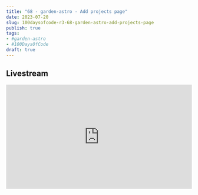 ```yaml
---
title: "68 - garden-astro - Add projects page"
date: 2023-07-20
slug: 100daysofcode-r3-68-garden-astro-add-projects-page
publish: true
tags:
- #garden-astro
- #100DaysOfCode 
draft: true
---
```


## Livestream

<iframe width="100%" style="aspect-ratio: 16 / 9;" src="https://www.youtube.com/embed/U-Ufq2y3Qew" title="YouTube video player" frameborder="0" allow="accelerometer; autoplay; clipboard-write; encrypted-media; gyroscope; picture-in-picture; web-share" allowfullscreen></iframe>